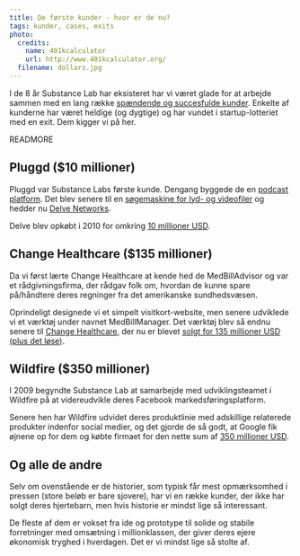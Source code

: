 ```yaml
---
title: De første kunder - hvor er de nu?
tags: kunder, cases, exits
photo:
  credits:
    name: 401kcalculator
    url: http://www.401kcalculator.org/
  filename: dollars.jpg
---
```


I de 8 år Substance Lab har eksisteret har vi været glade for at arbejde sammen med en lang række [spændende og succesfulde kunder](http://substancelab.dk/work/). Enkelte af kunderne har været heldige (og dygtige) og har vundet i startup-lotteriet med en exit. Dem kigger vi på her.

READMORE

## Pluggd ($10 millioner)

Pluggd var Substance Labs første kunde. Dengang byggede de en [podcast platform](http://techcrunch.com/2006/06/22/pluggd-podcast-community-opens-for-use/). Det blev senere til en [søgemaskine for lyd- og videofiler](http://techcrunch.com/2006/09/24/pluggd-to-make-podcasts-chunkier-searchable/) og hedder nu [Delve Networks](http://techcrunch.com/2008/06/11/pluggd-targets-brightcove-with-delve-networks-a-new-video-delivery-platform/).

Delve blev opkøbt i 2010 for omkring [10 millioner USD](https://gigaom.com/2010/08/02/419-limelight-acquires-cloud-based-video-platform-delve-networks/).

## Change Healthcare ($135 millioner)

Da vi først lærte Change Healthcare at kende hed de MedBillAdvisor og var et rådgivningsfirma, der rådgav folk om, hvordan de kunne spare på/håndtere deres regninger fra det amerikanske sundhedsvæsen.

Oprindeligt designede vi et simpelt visitkort-website, men senere udviklede vi et værktøj under navnet MedBillManager. Det værktøj blev så endnu senere til [Change Healthcare](http://www.changehealthcare.com/), der nu er blevet [solgt for 135 millioner USD (plus det løse)](http://www.prnewswire.com/news-releases/emdeon-to-acquire-change-healthcare-283204591.html).

## Wildfire ($350 millioner)

I 2009 begyndte Substance Lab at samarbejde med udviklingsteamet i Wildfire på at videreudvikle deres Facebook markedsføringsplatform.

Senere hen har Wildfire udvidet deres produktlinie med adskillige relaterede produkter indenfor social medier, og det gjorde de så godt, at Google fik øjnene op for dem og købte firmaet for den nette sum af [350 millioner USD](http://techcrunch.com/2012/07/31/google-acquires-wildfire/).

## Og alle de andre

Selv om ovenstående er de historier, som typisk får mest opmærksomhed i pressen (store beløb er bare sjovere), har vi en række kunder, der ikke har solgt deres hjertebarn, men hvis historie er mindst lige så interessant.

De fleste af dem er vokset fra ide og prototype til solide og stabile forretninger  med omsætning i millionklassen, der giver deres ejere økonomisk tryghed i hverdagen. Det er vi mindst lige så stolte af.

